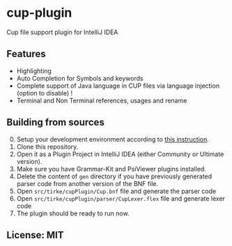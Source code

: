 # cup-plugin

Cup file support plugin for IntelliJ IDEA

## Features

- Highlighting
- Auto Completion for Symbols and keywords
- Complete support of Java language in CUP files via language injection (option to disable) !
- Terminal and Non Terminal references, usages and rename

## Building from sources

0. Setup your development environment according
   to [this instruction](http://www.jetbrains.org/intellij/sdk/docs/basics/getting_started/setting_up_environment.html).
0. Clone this repository.
0. Open it as a Plugin Project in IntelliJ IDEA (either Community or Ultimate version).
0. Make sure you have Grammar-Kit and PsiViewer plugins installed.
0. Delete the content of `gen` directory if you have previously generated parser code from another version of the BNF
   file.
0. Open `src/tirke/cupPlugin/Cup.bnf` file and generate the parser code
0. Open `src/tirke/cupPlugin/parser/CupLexer.flex` file and generate lexer code
0. The plugin should be ready to run now.

## License: MIT
